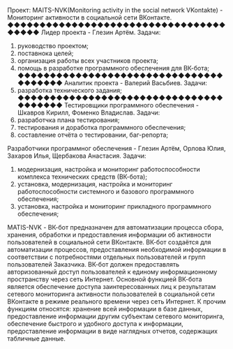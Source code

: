 Проект: MAITS-NVK(Monitoring activity in the social network VKontakte) - Мониторинг активности в социальной сети ВКонтакте.
◆︎◆︎◆︎◆︎◆︎◆︎◆︎◆︎◆︎◆︎◆︎◆︎◆︎◆︎◆︎◆︎◆︎◆︎◆︎◆︎◆︎◆︎◆︎◆︎◆︎◆︎◆︎◆︎◆︎◆︎◆︎◆︎◆︎◆︎◆︎◆︎◆︎◆︎◆︎
Лидер проекта - Глезин Артём. 
Задачи:
1. руководство проектом;  
2. поставнока целей;  
3. организация работы всех участников проекта;  
4. помощь в разработке программного обеспечения для ВК-бота; 
◆︎◆︎◆︎◆︎◆︎◆︎◆︎◆︎◆︎◆︎◆︎◆︎◆︎◆︎◆︎◆︎◆︎◆︎◆︎◆︎◆︎◆︎◆︎◆︎◆︎◆︎◆︎◆︎◆︎◆︎◆︎◆︎◆︎◆︎◆︎◆︎◆︎◆︎◆︎
Аналитик проекта - Валерий Васьбиев. 
Задачи:
1. разработка технического задания; 
◆︎◆︎◆︎◆︎◆︎◆︎◆︎◆︎◆︎◆︎◆︎◆︎◆︎◆︎◆︎◆︎◆︎◆︎◆︎◆︎◆︎◆︎◆︎◆︎◆︎◆︎◆︎◆︎◆︎◆︎◆︎◆︎◆︎◆︎◆︎◆︎◆︎◆︎◆︎
Тестировщики программного обеспечения - Шкавров Кирилл, Фоменко Владислав.
Задачи: 
1. разработчка плана тестирования;
2. тестирования и доработка программного обеспечения; 
3. составление отчёта о тестировании, баг-репорта;

Разработчики программног обеспечения - Глезин Артём, Орлова Юлия, Захаров Илья, Щербакова Анастасия.
Задачи:
1. модернизация, настройка и мониторинг работоспособности комплекса технических средств
(ВК-бота);
2. установка, модернизация, настройка и мониторинг работоспособности системного и базового
программного обеспечения;
3. установка, настройка и мониторинг прикладного программного обеспечения;

MATIS-NVK - ВК-бот предназначен для автоматизации процесса сбора, хранения, обработки и предоставления информации об активности пользователей в социальной сети ВКонтакте.
ВК-бот создаётся для автоматизации процессов, предоставления необходимой информации в соответствии с потребностями отдельных пользователей и групп пользователей Заказчика. ВК-бот должен предоставлять авторизованный доступ пользователей к единому информационному пространству через сеть Интернет.
Основной функцией ВК-бота является обеспечение доступа заинтересованных лиц к результатам сетевого мониторинга активности пользователей в социальной сети ВКонтакте в режиме реального времени через сеть Интернет. К прочим функциям относятся: хранение всей информации в базе данных, предоставление информации другим субъектам сетевого мониторинга, обеспечение быстрого и удобного доступа к информации, предоставление информации в виде наглядных отчетов, содержащих табличные данные.
